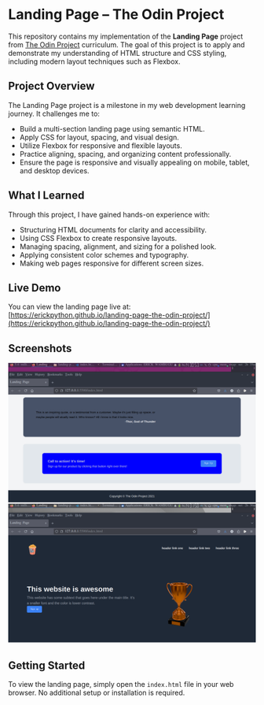 # Landing Page – The Odin Project

This repository contains my implementation of the **Landing Page** project from [The Odin Project](https://www.theodinproject.com/) curriculum. The goal of this project is to apply and demonstrate my understanding of HTML structure and CSS styling, including modern layout techniques such as Flexbox.

## Project Overview

The Landing Page project is a milestone in my web development learning journey. It challenges me to:

- Build a multi-section landing page using semantic HTML.
- Apply CSS for layout, spacing, and visual design.
- Utilize Flexbox for responsive and flexible layouts.
- Practice aligning, spacing, and organizing content professionally.
- Ensure the page is responsive and visually appealing on mobile, tablet, and desktop devices.

## What I Learned

Through this project, I have gained hands-on experience with:

- Structuring HTML documents for clarity and accessibility.
- Using CSS Flexbox to create responsive layouts.
- Managing spacing, alignment, and sizing for a polished look.
- Applying consistent color schemes and typography.
- Making web pages responsive for different screen sizes.

## Live Demo

You can view the landing page live at:  
[https://erickpython.github.io/landing-page-the-odin-project/](https://erickpython.github.io/landing-page-the-odin-project/)

## Screenshots

![Landing Page Screenshot](./img/screenshot1.png)
![Landing Page Screenshot](./img/screenshot2.png)

## Getting Started

To view the landing page, simply open the `index.html` file in your web browser. No additional setup or installation is required.